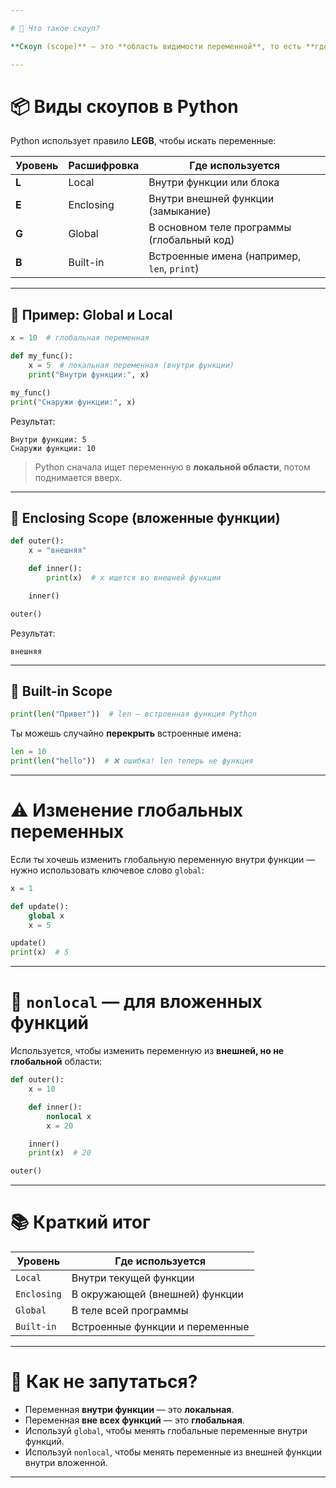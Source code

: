```yaml
---

# 🧠 Что такое скоуп?

**Скоуп (scope)** — это **область видимости переменной**, то есть **где в программе ты можешь к ней обратиться**.

---
```


# 📦 Виды скоупов в Python

Python использует правило **LEGB**, чтобы искать переменные:

| Уровень | Расшифровка | Где используется |
|--------|-------------|------------------|
| **L** | Local       | Внутри функции или блока |
| **E** | Enclosing   | Внутри внешней функции (замыкание) |
| **G** | Global      | В основном теле программы (глобальный код) |
| **B** | Built-in    | Встроенные имена (например, `len`, `print`) |

---

## 🔹 Пример: Global и Local

```python
x = 10  # глобальная переменная

def my_func():
    x = 5  # локальная переменная (внутри функции)
    print("Внутри функции:", x)

my_func()
print("Снаружи функции:", x)
```

Результат:
```
Внутри функции: 5
Снаружи функции: 10
```

> Python сначала ищет переменную в **локальной области**, потом поднимается вверх.

---

## 🔹 Enclosing Scope (вложенные функции)

```python
def outer():
    x = "внешняя"

    def inner():
        print(x)  # x ищется во внешней функции

    inner()

outer()
```

Результат:
```
внешняя
```

---

## 🔹 Built-in Scope

```python
print(len("Привет"))  # len — встроенная функция Python
```

Ты можешь случайно **перекрыть** встроенные имена:

```python
len = 10
print(len("hello"))  # ❌ ошибка! len теперь не функция
```

---

# ⚠️ Изменение глобальных переменных

Если ты хочешь изменить глобальную переменную внутри функции — нужно использовать ключевое слово `global`:

```python
x = 1

def update():
    global x
    x = 5

update()
print(x)  # 5
```

---

# 📌 `nonlocal` — для вложенных функций

Используется, чтобы изменить переменную из **внешней, но не глобальной** области:

```python
def outer():
    x = 10

    def inner():
        nonlocal x
        x = 20

    inner()
    print(x)  # 20

outer()
```

---

# 📚 Краткий итог

| Уровень     | Где используется                  |
|-------------|----------------------------------|
| `Local`     | Внутри текущей функции           |
| `Enclosing` | В окружающей (внешней) функции   |
| `Global`    | В теле всей программы            |
| `Built-in`  | Встроенные функции и переменные  |

---

# 🚀 Как не запутаться?

- Переменная **внутри функции** — это **локальная**.
- Переменная **вне всех функций** — это **глобальная**.
- Используй `global`, чтобы менять глобальные переменные внутри функций.
- Используй `nonlocal`, чтобы менять переменные из внешней функции внутри вложенной.

---
